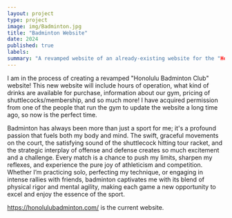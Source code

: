 ```yaml
---
layout: project
type: project
image: img/Badminton.jpg
title: "Badminton Website"
date: 2024
published: true
labels:
summary: "A revamped website of an already-existing website for the "Honolulu Badminton Club" gym here in Honolulu, Hawaii."
---
```


I am in the process of creating a revamped "Honolulu Badminton Club" website! This new website will include hours of operation, what kind of drinks are available for purchase, information about our gym, pricing of shuttlecocks/membership, and so much more! I have acquired permission from one of the people that run the gym to update the website a long time ago, so now is the perfect time.

Badminton has always been more than just a sport for me; it's a profound passion that fuels both my body and mind. The swift, graceful movements on the court, the satisfying sound of the shuttlecock hitting tour racket, and the strategic interplay of offense and defense creates so much excitement and a challenge. Every match is a chance to push my limits, sharpen my reflexes, and experience the pure joy of athleticism and competition. Whether I’m practicing solo, perfecting my technique, or engaging in intense rallies with friends, badminton captivates me with its blend of physical rigor and mental agility, making each game a new opportunity to excel and enjoy the essence of the sport.

https://honolulubadminton.com/ is the current website.
